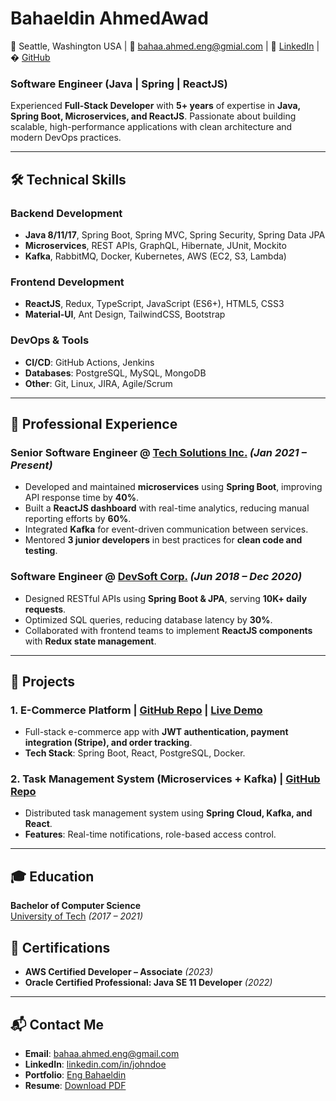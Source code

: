 # Bahaeldin AhmedAwad
📍 Seattle, Washington USA  | 📧 bahaa.ahmed.eng@gmial.com | 🔗 [LinkedIn](https://linkedin.com/in/johndoe) | � [GitHub](https://github.com/eng-bahaa)  

### Software Engineer (Java | Spring | ReactJS)
Experienced **Full-Stack Developer** with **5+ years** of expertise in **Java, Spring Boot, Microservices, and ReactJS**. Passionate about building scalable, high-performance applications with clean architecture and modern DevOps practices.  

---

## **🛠️ Technical Skills**  
### **Backend Development**  
- **Java 8/11/17**, Spring Boot, Spring MVC, Spring Security, Spring Data JPA  
- **Microservices**, REST APIs, GraphQL, Hibernate, JUnit, Mockito  
- **Kafka**, RabbitMQ, Docker, Kubernetes, AWS (EC2, S3, Lambda)  

### **Frontend Development**  
- **ReactJS**, Redux, TypeScript, JavaScript (ES6+), HTML5, CSS3  
- **Material-UI**, Ant Design, TailwindCSS, Bootstrap  

### **DevOps & Tools**  
- **CI/CD**: GitHub Actions, Jenkins  
- **Databases**: PostgreSQL, MySQL, MongoDB  
- **Other**: Git, Linux, JIRA, Agile/Scrum  

---

## **💼 Professional Experience**  
### **Senior Software Engineer** @ [Tech Solutions Inc.](https://techsolutions.com) *(Jan 2021 – Present)*  
- Developed and maintained **microservices** using **Spring Boot**, improving API response time by **40%**.  
- Built a **ReactJS dashboard** with real-time analytics, reducing manual reporting efforts by **60%**.  
- Integrated **Kafka** for event-driven communication between services.  
- Mentored **3 junior developers** in best practices for **clean code and testing**.  

### **Software Engineer** @ [DevSoft Corp.](https://devsoft.com) *(Jun 2018 – Dec 2020)*  
- Designed RESTful APIs using **Spring Boot & JPA**, serving **10K+ daily requests**.  
- Optimized SQL queries, reducing database latency by **30%**.  
- Collaborated with frontend teams to implement **ReactJS components** with **Redux state management**.  

---

## **🚀 Projects**  
### **1. E-Commerce Platform** | [GitHub Repo](https://github.com/johndoe/ecommerce) | [Live Demo](https://ecommerce.johndoe.dev)  
- Full-stack e-commerce app with **JWT authentication, payment integration (Stripe), and order tracking**.  
- **Tech Stack**: Spring Boot, React, PostgreSQL, Docker.  

### **2. Task Management System (Microservices + Kafka)** | [GitHub Repo](https://github.com/johndoe/task-manager)  
- Distributed task management system using **Spring Cloud, Kafka, and React**.  
- **Features**: Real-time notifications, role-based access control.  

---

## **🎓 Education**  
**Bachelor of Computer Science**  
[University of Tech](https://university.tech) *(2017 – 2021)*  

## **📜 Certifications**  
- **AWS Certified Developer – Associate** *(2023)*  
- **Oracle Certified Professional: Java SE 11 Developer** *(2022)*  

---

## **📬 Contact Me**  
- **Email**: [bahaa.ahmed.eng@gmail.com](mailto:bahaa.ahmed.eng@gmail.com.com)  
- **LinkedIn**: [linkedin.com/in/johndoe](https://linkedin.com/in/johndoe)  
- **Portfolio**: [Eng Bahaeldin](https://johndoe.dev)  
- **Resume**: [Download PDF](https://johndoe.dev/resume.pdf)  

